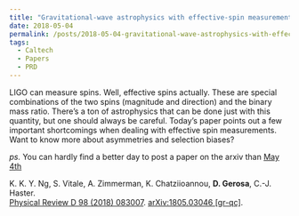 ```yaml
---
title: "Gravitational-wave astrophysics with effective-spin measurements: asymmetries and selection biases"
date: 2018-05-04
permalink: /posts/2018-05-04-gravitational-wave-astrophysics-with-effective-spin-measurements-asymmetries-and-selection-biases
tags:
  - Caltech
  - Papers
  - PRD
---
```


LIGO can measure spins. Well, effective spins actually. These are special combinations of the two spins (magnitude and direction) and the binary mass ratio. There’s a ton of astrophysics that can be done just with this quantity, but one should always be careful. Today’s paper points out a few important shortcomings when dealing with effective spin measurements. Want to know more about asymmetries and selection biases?

_ps._ You can hardly find a better day to post a paper on the arxiv than [May 4th](<https://en.wikipedia.org/wiki/Star_Wars_Day>)

K. K. Y. Ng, S. Vitale, A. Zimmerman, K. Chatziioannou, **D. Gerosa**, C.-J. Haster.\
[Physical Review D 98 (2018) 083007](https://journals.aps.org/prd/abstract/10.1103/PhysRevD.98.083007). [arXiv:1805.03046 [gr-qc]](https://arxiv.org/abs/1805.03046).